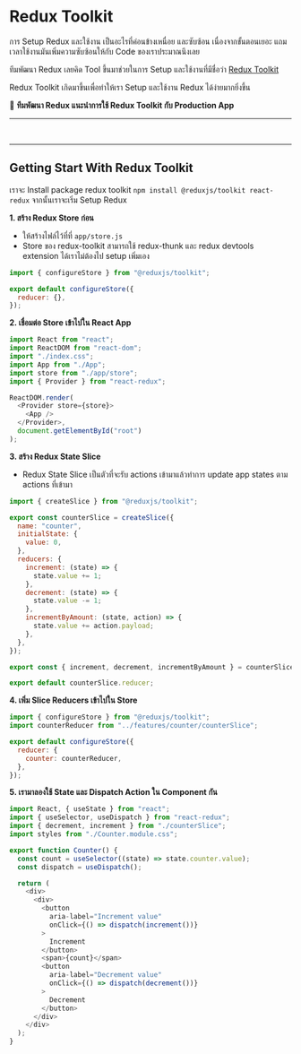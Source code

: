 # Redux Toolkit

การ Setup Redux และใช้งาน เป็นอะไรที่ค่อนข้างเหนื่อย และซับซ้อน เนื่องจากขั้นตอนเยอะ แถมเวลาใช้งานมันเพิ่มความซับซ้อนให้กับ Code ของเราประมาณนึงเลย

ทีมพัฒนา Redux เลยคิด Tool ขึ้นมาช่วยในการ Setup และใช้งานที่มีชื่อว่า [Redux Toolkit](https://redux-toolkit.js.org/)

Redux Toolkit เกิดมาขึ้นเพื่อทำให้เรา Setup และใช้งาน Redux ได้ง่ายมากยิ่งขึ้น

🌟 **ทีมพัฒนา Redux แนะนำการใช้ Redux Toolkit กับ Production App**

<hr><br><hr>

## Getting Start With Redux Toolkit

เราจะ Install package redux toolkit `npm install @reduxjs/toolkit react-redux` จากนั้นเราจะเริ่ม Setup Redux

**1. สร้าง Redux Store ก่อน**

- ให้สร้างไฟล์ไว้ที่ที่ `app/store.js`
- Store ของ redux-toolkit สามารถใช้ redux-thunk และ redux devtools extension ได้เราไม่ต้องไป setup เพิ่มเอง

```js
import { configureStore } from "@reduxjs/toolkit";

export default configureStore({
  reducer: {},
});
```

**2. เชื่อมต่อ Store เข้าไปใน React App**

```js
import React from "react";
import ReactDOM from "react-dom";
import "./index.css";
import App from "./App";
import store from "./app/store";
import { Provider } from "react-redux";

ReactDOM.render(
  <Provider store={store}>
    <App />
  </Provider>,
  document.getElementById("root")
);
```

**3. สร้าง Redux State Slice**

- Redux State Slice เป็นตัวที่จะรับ actions เข้ามาแล้วทำการ update app states ตาม actions ที่เข้ามา

```js
import { createSlice } from "@reduxjs/toolkit";

export const counterSlice = createSlice({
  name: "counter",
  initialState: {
    value: 0,
  },
  reducers: {
    increment: (state) => {
      state.value += 1;
    },
    decrement: (state) => {
      state.value -= 1;
    },
    incrementByAmount: (state, action) => {
      state.value += action.payload;
    },
  },
});

export const { increment, decrement, incrementByAmount } = counterSlice.actions;

export default counterSlice.reducer;
```

**4. เพิ่ม Slice Reducers เข้าไปใน Store**

```js
import { configureStore } from "@reduxjs/toolkit";
import counterReducer from "../features/counter/counterSlice";

export default configureStore({
  reducer: {
    counter: counterReducer,
  },
});
```

**5. เรามาลองใช้ State และ Dispatch Action ใน Component กัน**

```js
import React, { useState } from "react";
import { useSelector, useDispatch } from "react-redux";
import { decrement, increment } from "./counterSlice";
import styles from "./Counter.module.css";

export function Counter() {
  const count = useSelector((state) => state.counter.value);
  const dispatch = useDispatch();

  return (
    <div>
      <div>
        <button
          aria-label="Increment value"
          onClick={() => dispatch(increment())}
        >
          Increment
        </button>
        <span>{count}</span>
        <button
          aria-label="Decrement value"
          onClick={() => dispatch(decrement())}
        >
          Decrement
        </button>
      </div>
    </div>
  );
}
```
